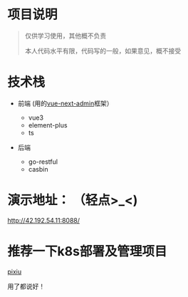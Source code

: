 # 项目说明
> 仅供学习使用，其他概不负责
> 
> 本人代码水平有限，代码写的一般，如果意见，概不接受

# 技术栈
- 前端 (用的[vue-next-admin](https://gitee.com/lyt-top/vue-next-admin)框架）
  - vue3
  - element-plus
  - ts
  
- 后端
  - go-restful
  - casbin

# 演示地址： （轻点>_<)
http://42.192.54.11:8088/

# 推荐一下k8s部署及管理项目

[pixiu](https://github.com/caoyingjunz/pixiu)


用了都说好！
